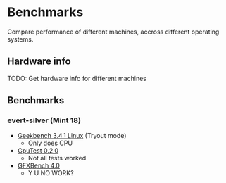 Benchmarks
==========

Compare performance of different machines, accross different operating systems.

## Hardware info
TODO: Get hardware info for different machines

## Benchmarks
### evert-silver (Mint 18)
- [Geekbench 3.4.1 Linux](https://www.primatelabs.com/geekbench/) (Tryout mode)
    - Only does CPU
- [GpuTest 0.2.0](http://www.geeks3d.com/20121113/gputest-0-2-0-cross-platform-opengl-benchmark-furmark-lands-on-linux-and-os-x/)
    - Not all tests worked
- [GFXBench 4.0](https://gfxbench.com/result.jsp)
    - Y U NO WORK?
